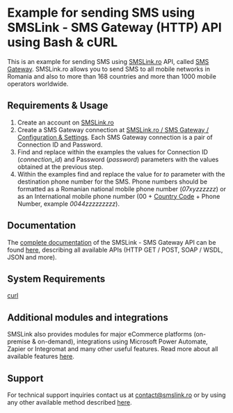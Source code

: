 # Example for sending SMS using SMSLink - SMS Gateway (HTTP) API using Bash & cURL

This is an example for sending SMS using [SMSLink.ro](https://www.smslink.ro) API, called [SMS Gateway](https://www.smslink.ro/sms-gateway.html). 
SMSLink.ro allows you to send SMS to all mobile networks in Romania and also to more than 168 countries and more than 1000 mobile operators worldwide. 

## Requirements & Usage

1. Create an account on [SMSLink.ro](https://www.smslink.ro/inregistrare/)
2. Create a SMS Gateway connection at [SMSLink.ro / SMS Gateway / Configuration & Settings](https://www.smslink.ro/sms/gateway/setup.php). Each SMS Gateway connection is a pair of Connection ID and Password. 
3. Find and replace within the examples the values for Connection ID (*connection_id*) and Password (*password*) parameters with the values obtained at the previous step.
4. Within the examples find and replace the value for *to* parameter with the destination phone number for the SMS. Phone numbers should be formatted as a Romanian national mobile phone number (*07xyzzzzzz*) or as an International mobile phone number (00 + [Country Code](https://www.smslink.ro/acoperire/index.php) + Phone Number, example *0044zzzzzzzzz*).

## Documentation

The [complete documentation](https://www.smslink.ro/sms-gateway-documentatie-sms-gateway.html) of the SMSLink - SMS Gateway API can be found [here](https://www.smslink.ro/sms-gateway-documentatie-sms-gateway.html), describing all available APIs (HTTP GET / POST, SOAP / WSDL, JSON and more).

## System Requirements

[curl](https://curl.haxx.se/) 

## Additional modules and integrations

SMSLink also provides modules for major eCommerce platforms (on-premise & on-demand), integrations using Microsoft Power Automate, Zapier or Integromat and many other useful features. Read more about all available features [here](https://www.smslink.ro/sms-gateway.html). 

## Support

For technical support inquiries contact us at contact@smslink.ro or by using any other available method described [here](https://www.smslink.ro/contact.php).
